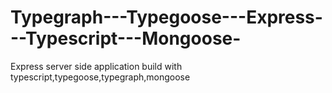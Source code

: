 # Typegraph---Typegoose---Express---Typescript---Mongoose-
Express server side application build with typescript,typegoose,typegraph,mongoose
